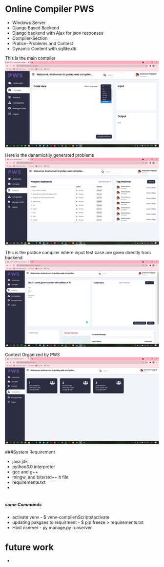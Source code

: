 # Online Compiler PWS
* Windows Server
* Django Based Backend
* Django backend with Ajax for json responses
* Compiler-Section
* Pratice-Problems and Contest
* Dynamic Content with sqllite.db

This is the main compiler
![myimage-alt-tag](Screenshot%20(900).png)

Here is the danamically generated problems
![myimage-alt-tag](Screenshot%20(904).png)

This is the pratice compiler where input test case are given directly from backend
![myimage-alt-tag](Screenshot%20(902).png)

Contest Organized by PWS
![myimage-alt-tag](Screenshot%20(903).png)

###System Requirement
* java jdk
* python3.0 interpreter
* gcc and g++
* mingw, and bits/std++.h file
* requirements.txt
* 
# 
##### some Commands
- activate venv - $ venv-compiler\Scripts\activate
- updating pakgaes to requirment - $ pip freeze > requirements.txt
- Host nserver - py manage.py runserver
 

# future work
* 
